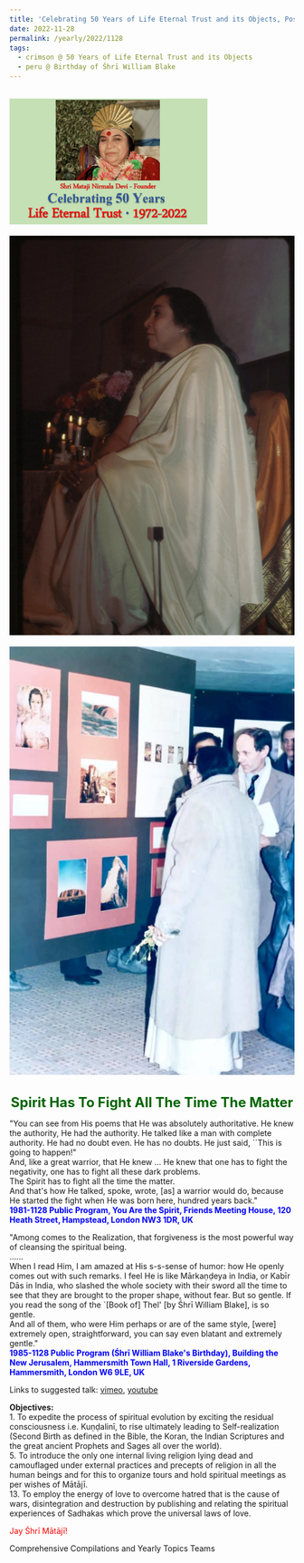 ```yaml
---
title: 'Celebrating 50 Years of Life Eternal Trust and its Objects, Post 30 on the Birthday of Śhrī William Blake'
date: 2022-11-28
permalink: /yearly/2022/1128
tags:
  - crimson @ 50 Years of Life Eternal Trust and its Objects
  - peru @ Birthday of Śhrī William Blake
---
```


<br>
<div style="text-align: left"><img src="/images/Celebrating50YearsLET.png" width="350" /></div><br>

<div style="text-align: center"><img src="/images/image1083_Photo_credit_Ray_Harris.jpg" /></div>

<br>

<div style="text-align: center"><img src="/images/image1084_Photo_credit_Colin_Heinsen.png" /></div>

<br>
<p style="color:DarkGreen; text-align:center">
<font size="+2"><b>Spirit Has To Fight All The Time The Matter</b><br></font>
</p>

<p>
"You can see from His poems that He was absolutely authoritative. He knew the authority, He had the authority. He talked like a man with complete authority. He had no doubt even. He has no doubts. He just said, ``This is going to happen!"<br>
And, like a great warrior, that He knew ... He knew that one has to fight the negativity, one has to fight all these dark problems.<br>
The Spirit has to fight all the time the matter.<br>
And that's how He talked, spoke, wrote, [as] a warrior would do, because He started the fight when He was born here, hundred years back."<br>
<font color="blue"><b>1981-1128 Public Program, You Are the Spirit, Friends Meeting House, 120 Heath Street, Hampstead, London NW3 1DR, UK</b></font><br>
</p>

<p>
"Among comes to the Realization, that forgiveness is the most powerful way of cleansing the spiritual being.<br>
......<br>
When I read Him, I am amazed at His s-s-sense of humor: how He openly comes out with such remarks. I feel He is like Mārkaṇḍeya in India, or Kabīr Dās in India, who slashed the whole society with their sword all the time to see that they are brought to the proper shape, without fear. But so gentle. If you read the song of the `[Book of] Thel' [by Śhrī William Blake], is so gentle.<br>
And all of them, who were Him perhaps or are of the same style, [were] extremely open, straightforward, you can say even blatant and extremely gentle."<br>
<font color="blue"><b>1985-1128 Public Program (Śhrī William Blake's Birthday), Building the New Jerusalem, Hammersmith Town Hall, 1 Riverside Gardens, Hammersmith, London W6 9LE, UK</b></font><br>
</p>

Links to suggested talk: <a href="https://vimeo.com/23472376"> vimeo</a>, <a href="https://www.youtube.com/watch?v=4CA-Jn3-52A"> youtube</a><br>

<p>
<b>Objectives:</b><br>
1. To expedite the process of spiritual evolution by exciting the residual consciousness i.e. Kuṇḍalinī, to rise ultimately leading to Self-realization (Second Birth as defined in the Bible, the Koran, the Indian Scriptures and the great ancient Prophets and Sages all over the world).<br>
5. To introduce the only one internal living religion lying dead and camouflaged under external practices and precepts of religion in all the human beings and for this to organize tours and hold spiritual meetings as per wishes of Mātājī.<br>
13. To employ the energy of love to overcome hatred that is the cause of wars, disintegration and destruction by publishing and relating the spiritual experiences of Sadhakas which prove the universal laws of love.<br>
</p>

<p style="color:red;">Jay Śhrī Mātājī!<br></p>

<p>Comprehensive Compilations and Yearly Topics Teams</p>